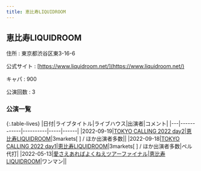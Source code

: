```yaml
---
title: 恵比寿LIQUIDROOM
---
```

## 恵比寿LIQUIDROOM


住所
:    東京都渋谷区東3-16-6

公式サイト
:    [https://www.liquidroom.net/](https://www.liquidroom.net/)

キャパ
:    900

公演回数
: 3


### 公演一覧

{:.table-lives}
|日付|ライブタイトル|ライブハウス|出演者|コメント|
|---|------------|----------|-----|------|
|<span class="nowrap">2022-09-19</span>|[TOKYO CALLING 2022 day2](live035.html)|[恵比寿LIQUIDROOM](livehouse001.html)|3markets[ ] / ほか出演者多数||
|<span class="nowrap">2022-09-18</span>|[TOKYO CALLING 2022 day1](live034.html)|[恵比寿LIQUIDROOM](livehouse001.html)|3markets[ ] / ほか出演者多数|ペル代打|
|<span class="nowrap">2022-05-13</span>|[愛さえあればよくねえツアーファイナル](live001.html)|[恵比寿LIQUIDROOM](livehouse001.html)|ワンマン||
